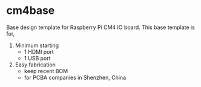 # cm4base

Base design template for Raspberry Pi CM4 IO board.
This base template is for,
1. Minimum starting
    * 1 HDMI port
    * 1 USB port
2. Easy fabrication
    * keep recent BOM
    * for PCBA companies in Shenzhen, China
